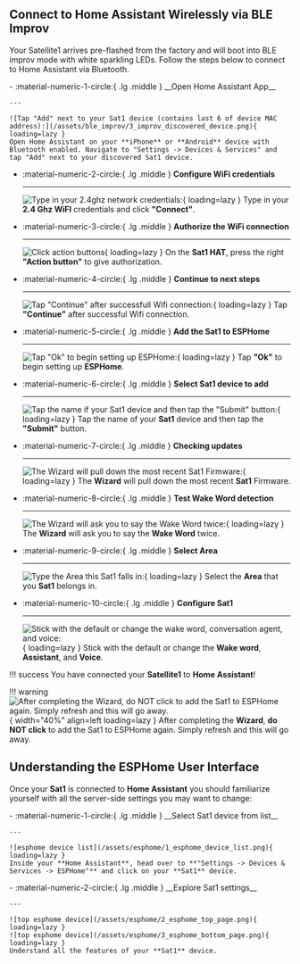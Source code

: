 ## Connect to Home Assistant Wirelessly via BLE Improv
Your Satellite1 arrives pre-flashed from the factory and will boot into BLE improv mode with white sparkling LEDs.  Follow the steps below to connect to Home Assistant via Bluetooth.

<div class="grid cards" markdown>
-   :material-numeric-1-circle:{ .lg .middle } __Open Home Assistant App__

    ---

    ![Tap "Add" next to your Sat1 device (contains last 6 of device MAC address):](/assets/ble_improv/3_improv_discovered_device.png){ loading=lazy }
    Open Home Assistant on your **iPhone** or **Android** device with Bluetooth enabled. Navigate to "Settings -> Devices & Services" and tap "Add" next to your discovered Sat1 device.

-   :material-numeric-2-circle:{ .lg .middle } __Configure WiFi credentials__

    ---

    ![Type in your 2.4ghz network credentials:](/assets/ble_improv/4_improv_add_wifi_credentials.png){ loading=lazy }
    Type in your **2.4 Ghz WiFI** credentials and click **"Connect"**.

-   :material-numeric-3-circle:{ .lg .middle } __Authorize the WiFi connection__

    ---

    ![Click action buttons](/assets/ble_improv/6_click_action_button.png){ loading=lazy }
    On the **Sat1 HAT**, press the right **"Action button"** to give authorization.

-   :material-numeric-4-circle:{ .lg .middle } __Continue to next steps__

    ---

    ![Tap "Continue" after successfull Wifi connection:](/assets/ble_improv/8_improv_successful_wifi_connection.png){ loading=lazy }
    Tap **"Continue"** after successful Wifi connection.

-   :material-numeric-5-circle:{ .lg .middle } __Add the Sat1 to ESPHome__

    ---

    ![Tap "Ok" to begin setting up ESPHome:](/assets/ble_improv/9_esphome_setup_request.png){ loading=lazy }
    Tap **"Ok"** to begin setting up **ESPHome**.

-   :material-numeric-6-circle:{ .lg .middle } __Select Sat1 device to add__

    ---

    ![Tap the name if your Sat1 device and then tap the "Submit" button:](/assets/ble_improv/10_esphome_select_device.png){ loading=lazy }
    Tap the name of your **Sat1** device and then tap the **"Submit"** button.

-   :material-numeric-7-circle:{ .lg .middle } __Checking updates__

    ---

    ![The Wizard will pull down the most recent Sat1 Firmware:](/assets/ble_improv/12_wizard_checking_for_updates.png){ loading=lazy }
    The **Wizard** will pull down the most recent **Sat1** Firmware.

-   :material-numeric-8-circle:{ .lg .middle } __Test Wake Word detection__

    ---

    ![The Wizard will ask you to say the Wake Word twice:](/assets/ble_improv/13_wizard_first_wake_word_test.png){ loading=lazy }
    The **Wizard** will ask you to say the **Wake Word** twice.

-   :material-numeric-9-circle:{ .lg .middle } __Select Area__

    ---

    ![Type the Area this Sat1 falls in:](/assets/ble_improv/15_wizard_assign_area.png){ loading=lazy }
    Select the **Area** that you **Sat1** belongs in.

-   :material-numeric-10-circle:{ .lg .middle } __Configure Sat1__

    ---

    ![Stick with the default or change the wake word, conversation agent, and voice:](/assets/ble_improv/16_wizard_quick_pipeline_config.png){ loading=lazy }
    Stick with the default or change the **Wake word**, **Assistant**, and **Voice**.
</div>

!!! success
    You have connected your **Satellite1** to **Home Assistant**!

!!! warning
    ![After completing the Wizard, do NOT click to add the Sat1 to ESPHome again.  Simply refresh and this will go away.](/assets/ble_improv/17_ignore_device_discovered_cut.png){ width="40%" align=left loading=lazy }
    After completing the **Wizard**, **do NOT click** to add the Sat1 to ESPHome again.  Simply refresh and this will go away.


## Understanding the ESPHome User Interface
Once your **Sat1** is connected to **Home Assistant** you should familiarize yourself with all the server-side settings you may want to change:

<div class="grid cards" markdown>
-   :material-numeric-1-circle:{ .lg .middle } __Select Sat1 device from list__

    ---

    ![esphome device list](/assets/esphome/1_esphome_device_list.png){ loading=lazy }
    Inside your **Home Assistant**, head over to **"Settings -> Devices & Services -> ESPHome"** and click on your **Sat1** device.
</div>
<div class="grid cards" markdown>
-   :material-numeric-2-circle:{ .lg .middle } __Explore Sat1 settings__

    ---

    ![top esphome device](/assets/esphome/2_esphome_top_page.png){ loading=lazy }
    ![top esphome device](/assets/esphome/3_esphome_bottom_page.png){ loading=lazy }
    Understand all the features of your **Sat1** device.
</div>
